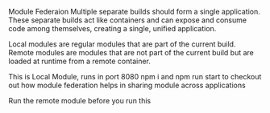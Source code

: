 Module Federaion
Multiple separate builds should form a single application. These separate builds act like containers and can expose and consume code among themselves, creating a single, unified application.

Local modules are regular modules that are part of the current build. Remote modules are modules that are not part of the current build but are loaded at runtime from a remote container.

This is Local Module, runs in port 8080
npm i and npm run start to checkout out how module federation helps in sharing module across applications

Run the remote module before you run this
